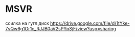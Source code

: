 # MSVR
ссилка на гугл диск
https://drive.google.com/file/d/1tYke-7vQw6g1Or1c_RJJB0aV2sPYpSjF/view?usp=sharing
